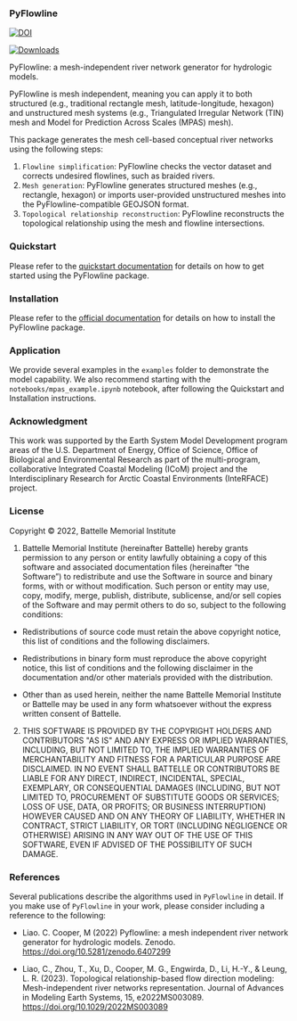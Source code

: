 ### PyFlowline

[![DOI](https://zenodo.org/badge/368338554.svg)](https://zenodo.org/badge/latestdoi/368338554)

[![Downloads](https://static.pepy.tech/badge/pyflowline)](https://pepy.tech/project/pyflowline)

PyFlowline: a mesh-independent river network generator for hydrologic models. 

PyFlowline is mesh independent, meaning you can apply it to both structured (e.g., traditional rectangle mesh, latitude-longitude, hexagon) and unstructured mesh systems (e.g., Triangulated Irregular Network (TIN) mesh and Model for Prediction Across Scales (MPAS) mesh).

This package generates the mesh cell-based conceptual river networks using the following steps:

1. `Flowline simplification`: PyFlowline checks the vector dataset and corrects undesired flowlines, such as braided rivers.
2. `Mesh generation`: PyFlowline generates structured meshes (e.g., rectangle, hexagon) or imports user-provided unstructured meshes into the PyFlowline-compatible GEOJSON format.
3. `Topological relationship reconstruction`: PyFlowline reconstructs the topological relationship using the mesh and flowline intersections.

### Quickstart

Please refer to the [quickstart documentation](https://pyflowline.readthedocs.io/en/latest/quickstart.html) for details on how to get started using the PyFlowline package.

### Installation

Please refer to the [official documentation](https://pyflowline.readthedocs.io/) for details on how to install the PyFlowline package.

### Application

We provide several examples in the `examples` folder to demonstrate the model capability. We also recommend starting with the `notebooks/mpas_example.ipynb` notebook, after following the Quickstart and Installation instructions.

### Acknowledgment

This work was supported by the Earth System Model Development program areas of the U.S. Department of Energy, Office of Science, Office of Biological and Environmental Research as part of the multi-program, collaborative Integrated Coastal Modeling (ICoM) project and the Interdisciplinary Research for Arctic Coastal Environments (InteRFACE) project.

### License

Copyright © 2022, Battelle Memorial Institute

1. Battelle Memorial Institute (hereinafter Battelle) hereby grants permission to any person or entity lawfully obtaining a copy of this software and associated documentation files (hereinafter “the Software”) to redistribute and use the Software in source and binary forms, with or without modification. Such person or entity may use, copy, modify, merge, publish, distribute, sublicense, and/or sell copies of the Software and may permit others to do so, subject to the following conditions:

* Redistributions of source code must retain the above copyright notice, this list of conditions and the following disclaimers.

* Redistributions in binary form must reproduce the above copyright notice, this list of conditions and the following disclaimer in the documentation and/or other materials provided with the distribution.

* Other than as used herein, neither the name Battelle Memorial Institute or Battelle may be used in any form whatsoever without the express written consent of Battelle.

2. THIS SOFTWARE IS PROVIDED BY THE COPYRIGHT HOLDERS AND CONTRIBUTORS "AS IS" AND ANY EXPRESS OR IMPLIED WARRANTIES, INCLUDING, BUT NOT LIMITED TO, THE IMPLIED WARRANTIES OF MERCHANTABILITY AND FITNESS FOR A PARTICULAR PURPOSE ARE DISCLAIMED. IN NO EVENT SHALL BATTELLE OR CONTRIBUTORS BE LIABLE FOR ANY DIRECT, INDIRECT, INCIDENTAL, SPECIAL, EXEMPLARY, OR CONSEQUENTIAL DAMAGES (INCLUDING, BUT NOT LIMITED TO, PROCUREMENT OF SUBSTITUTE GOODS OR SERVICES; LOSS OF USE, DATA, OR PROFITS; OR BUSINESS INTERRUPTION) HOWEVER CAUSED AND ON ANY THEORY OF LIABILITY, WHETHER IN CONTRACT, STRICT LIABILITY, OR TORT (INCLUDING NEGLIGENCE OR OTHERWISE) ARISING IN ANY WAY OUT OF THE USE OF THIS SOFTWARE, EVEN IF ADVISED OF THE POSSIBILITY OF SUCH DAMAGE.

### References

Several publications describe the algorithms used in `PyFlowline` in detail. If you make use of `PyFlowline` in your work, please consider including a reference to the following:

* Liao. C. Cooper, M (2022) Pyflowline: a mesh independent river network generator for hydrologic models. Zenodo.
https://doi.org/10.5281/zenodo.6407299

* Liao, C., Zhou, T., Xu, D., Cooper, M. G., Engwirda, D., Li, H.-Y., & Leung, L. R. (2023). Topological relationship-based flow direction modeling: Mesh-independent river networks representation. Journal of Advances in Modeling Earth Systems, 15, e2022MS003089. https://doi.org/10.1029/2022MS003089
